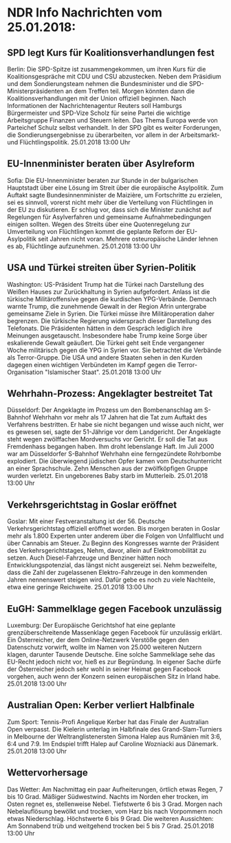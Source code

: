 # NDR Info Nachrichten vom 25.01.2018:


## SPD legt Kurs für Koalitionsverhandlungen fest
Berlin: Die SPD-Spitze ist zusammengekommen, um ihren Kurs für die Koalitionsgespräche mit CDU und CSU abzustecken. Neben dem Präsidium und dem Sondierungsteam nehmen die Bundesminister und die SPD-Ministerpräsidenten an dem Treffen teil. Morgen könnten dann die Koalitionsverhandlungen mit der Union offiziell beginnen. Nach Informationen der Nachrichtenagentur Reuters soll Hamburgs Bürgermeister und SPD-Vize Scholz für seine Partei die wichtige Arbeitsgruppe Finanzen und Steuern leiten. Das Thema Europa werde von Parteichef Schulz selbst verhandelt. In der SPD gibt es weiter Forderungen, die Sondierungsergebnisse zu überarbeiten, vor allem in der Arbeitsmarkt- und Flüchtlingspolitik. 25.01.2018 13:00 Uhr 

## EU-Innenminister beraten über Asylreform
Sofia: Die EU-Innenminister beraten zur Stunde in der bulgarischen Hauptstadt über eine Lösung im Streit über die europäische Asylpolitik. Zum Auftakt sagte Bundesinnenminister de Maizière, um Fortschritte zu erzielen, sei es sinnvoll, vorerst nicht mehr über die Verteilung von Flüchtlingen in der EU zu diskutieren. Er schlug vor, dass sich die Minister zunächst auf Regelungen für Asylverfahren und gemeinsame Aufnahmebedingungen einigen sollten. Wegen des Streits über eine Quotenregelung zur Umverteilung von Flüchtlingen kommt die geplante Reform der EU-Asylpolitik seit Jahren nicht voran. Mehrere osteuropäische Länder lehnen es ab, Flüchtlinge aufzunehmen. 25.01.2018 13:00 Uhr 

## USA und Türkei streiten über Syrien-Politik
Washington:	US-Präsident Trump hat die Türkei nach Darstellung des Weißen Hauses zur Zurückhaltung in Syrien aufgefordert. Anlass ist die türkische Militäroffensive gegen die kurdischen YPG-Verbände. Demnach warnte Trump, die zunehmende Gewalt in der Region Afrin untergrabe gemeinsame Ziele in Syrien. Die Türkei müsse ihre Militäroperation daher begrenzen. Die türkische Regierung widersprach dieser Darstellung des Telefonats. Die Präsidenten hätten in dem Gespräch lediglich ihre Meinungen ausgetauscht. Insbesondere habe Trump keine Sorge über eskalierende Gewalt geäußert. Die Türkei geht seit Ende vergangener Woche militärisch gegen die YPG in Syrien vor. Sie betrachtet die Verbände als Terror-Gruppe. Die USA und andere Staaten sehen in den Kurden dagegen einen wichtigen Verbündeten im Kampf gegen die Terror-Organisation "Islamischer Staat". 25.01.2018 13:00 Uhr 

## Wehrhahn-Prozess: Angeklagter bestreitet Tat
Düsseldorf: Der Angeklagte im Prozess um den Bombenanschlag am S-Bahnhof Wehrhahn vor mehr als 17 Jahren hat die Tat zum Auftakt des Verfahrens bestritten. Er habe sie nicht begangen und wisse auch nicht, wer es gewesen sei, sagte der 51-Jährige vor dem Landgericht. Der Angeklagte steht wegen zwölffachen Mordversuchs vor Gericht. Er soll die Tat aus Fremdenhass begangen haben. Ihm droht lebenslange Haft. Im Juli 2000 war am Düsseldorfer S-Bahnhof Wehrhahn eine ferngezündete Rohrbombe explodiert. Die überwiegend jüdischen Opfer kamen vom Deutschunterricht an einer Sprachschule. Zehn Menschen aus der zwölfköpfigen Gruppe wurden verletzt. Ein ungeborenes Baby starb im Mutterleib. 25.01.2018 13:00 Uhr 

## Verkehrsgerichtstag in Goslar eröffnet
Goslar: Mit einer Festveranstaltung ist der 56. Deutsche Verkehrsgerichtstag offiziell eröffnet worden. Bis morgen beraten in Goslar mehr als 1.800 Experten unter anderem über die Folgen von Unfallflucht und über Cannabis am Steuer. Zu Beginn des Kongresses warnte der Präsident des Verkehrsgerichtstages, Nehm, davor, allein auf Elektromobilität zu setzen. Auch Diesel-Fahrzeuge und Benziner hätten noch Entwicklungspotenzial, das längst nicht ausgereizt sei. Nehm bezweifelte, dass die Zahl der zugelassenen Elektro-Fahrzeuge in den kommenden Jahren nennenswert steigen wird. Dafür gebe es noch zu viele Nachteile, etwa eine geringe Reichweite. 25.01.2018 13:00 Uhr 

## EuGH: Sammelklage gegen Facebook unzulässig
Luxemburg: Der Europäische Gerichtshof hat eine geplante grenzüberschreitende Massenklage gegen Facebook für unzulässig erklärt. Ein Österreicher, der dem Online-Netzwerk Verstöße gegen den Datenschutz vorwirft, wollte im Namen von 25.000 weiteren Nutzern klagen, darunter Tausende Deutsche. Eine solche Sammelklage sehe das EU-Recht jedoch nicht vor, hieß es zur Begründung. In eigener Sache dürfe der Österreicher jedoch sehr wohl in seiner Heimat gegen Facebook vorgehen, auch wenn der Konzern seinen europäischen Sitz in Irland habe. 25.01.2018 13:00 Uhr 

## Australian Open: Kerber verliert Halbfinale
Zum Sport: Tennis-Profi Angelique Kerber hat das Finale der Australian Open verpasst. Die Kielerin unterlag im Halbfinale des Grand-Slam-Turniers in Melbourne der Weltranglistenersten Simona Halep aus Rumänien mit 3:6, 6:4 und 7:9. Im Endspiel trifft Halep auf Caroline Wozniacki aus Dänemark. 25.01.2018 13:00 Uhr 

## Wettervorhersage
Das Wetter: Am Nachmittag ein paar Aufheiterungen, örtlich etwas Regen, 7 bis 10 Grad. Mäßiger Südwestwind. Nachts im Norden eher trocken, im Osten regnet es, stellenweise Nebel. Tiefstwerte 6 bis 3 Grad. Morgen nach Nebelauflösung bewölkt und trocken, vom Harz bis nach Vorpommern noch etwas Niederschlag. Höchstwerte 6 bis 9 Grad. Die weiteren Aussichten: Am Sonnabend trüb und weitgehend trocken bei 5 bis 7 Grad. 25.01.2018 13:00 Uhr 
